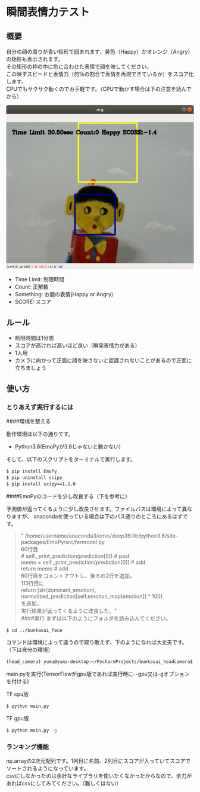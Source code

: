 瞬間表情力テスト
==

## 概要
自分の顔の周りが青い矩形で囲まれます、黄色（Happy）かオレンジ（Angry）の矩形も表示されます。  
その矩形の枠の中に色に合わせた表情で顔を映してください。  
この映すスピードと表情力（何％の割合で表情を再現できているか）をスコア化します。  
CPUでもサクサク動くのでお手軽です。（CPUで動かす場合は下の注意を読んでから）

![test](Sample.png)
* Time Limit: 制限時間
* Count: 正解数
* Something: お題の表情(Happy or Angry)
* SCORE: スコア

## ルール
* 制限時間は1分間
* スコアが高ければ高いほど良い（瞬発表情力がある）
* 1人用
* カメラに向かって正面に顔を映さないと認識されないことがあるので正面に立ちましょう

## 使い方

### とりあえず実行するには
####環境を整える

動作環境は以下の通りです。
* Python3.6(EmoPyが3.6じゃないと動かない)
  
そして、以下のスクリプトをターミナルで実行します。
```bash
$ pip install EmoPy
$ pip uninstall scipy
$ pip install scipy==1.1.0
```


####EmoPyのコードを少し改良する（下を参考に）

予測値が返ってくるように少し改良させます。ファイルパスは環境によって異なりますが、
anacondaを使っている場合は下のパス通りのところにあるはずです。
>"
/home/username/anaconda3/envs/deep36/lib/python3.6/site-packages/EmoPy/src/fermodel.py  
60行目  
        # self._print_prediction(prediction[0]) # past  
        memo = self._print_prediction(prediction[0])  # add  
        return memo  # add  
60行目をコメントアウトし、後ろの2行を追加。  
113行目に  
        return [str(dominant_emotion), normalized_prediction[self.emotion_map[emotion]] * 100]  
を追加。  
実行結果が返ってくるように改良した。"  
####実行
まずは以下のようにフォルダを読み込んでください。  
```bash
$ cd ../bunkasai_face
```
コマンドは環境によって違うので取り敢えず、下のようになれば大丈夫です。（下は自分の環境）
```bash
(head_camera) yuma@yuma-desktop:~/PycharmProjects/bunkasai_headcamera$ 
```

main.pyを実行(TensorFlowがgpu版であれば実行時に--gpu又は-gオプションを付ける)

TF cpu版
```bash
$ python main.py
```

TF gpu版
```bash
$ python main.py -g
```

### ランキング機能
np.arrayの2次元配列です。1列目に名前、2列目にスコアが入っていてスコアでソートされるようになっています。  
csvにしなかったのは余計なライブラリを使いたくなかったからなので、余力があればcsvにしてみてください。（難しくはない）
